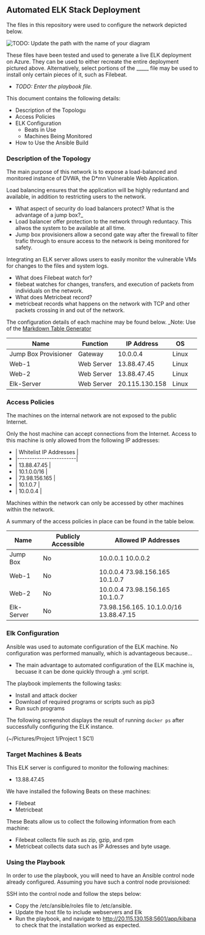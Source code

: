 ## Automated ELK Stack Deployment

The files in this repository were used to configure the network depicted below.

![TODO: Update the path with the name of your diagram](Images/diagram_filename.png)

These files have been tested and used to generate a live ELK deployment on Azure. They can be used to either recreate the entire deployment pictured above. Alternatively, select portions of the _____ file may be used to install only certain pieces of it, such as Filebeat.

  - _TODO: Enter the playbook file._

This document contains the following details:
- Description of the Topologu
- Access Policies
- ELK Configuration
  - Beats in Use
  - Machines Being Monitored
- How to Use the Ansible Build


### Description of the Topology

The main purpose of this network is to expose a load-balanced and monitored instance of DVWA, the D*mn Vulnerable Web Application.

Load balancing ensures that the application will be highly reduntand and available, in addition to restricting users to the network.
- What aspect of security do load balancers protect? What is the advantage of a jump box?_
- Load balancer offer protection to the network through reduntacy. This allwos the system to be available at all time. 
- Jump box provisioners allow a second gate way after the firewall to filter trafic through to ensure access to the network is being monitored for safety. 

Integrating an ELK server allows users to easily monitor the vulnerable VMs for changes to the files and system logs.
- What does Filebeat watch for?
- filebeat watches for changes, transfers, and execution of packets from individuals on the network. 
- What does Metricbeat record?
- metricbeat records what happens on the network with TCP and other packets crossing in and out of the network. 

The configuration details of each machine may be found below.
_Note: Use of the [Markdown Table Generator](http://www.tablesgenerator.com/markdown_tables)

| Name                 | Function   | IP Address     | OS    |   |
|----------------------|------------|----------------|-------|---|
| Jump Box Provisioner | Gateway    | 10.0.0.4       | Linux |   |
| Web-1                | Web Server | 13.88.47.45    | Linux |   |
| Web-2                | Web Server | 13.88.47.45    | Linux |   |
| Elk-Server           | Web Server | 20.115.130.158 | Linux |   |

### Access Policies

The machines on the internal network are not exposed to the public Internet. 

Only the host machine can accept connections from the Internet. Access to this machine is only allowed from the following IP addresses:
- | Whitelist IP Addresses |
- |------------------------|
- | 13.88.47.45            |
- | 10.1.0.0/16            |
- | 73.98.156.165          |
- | 10.1.0.7               |
- | 10.0.0.4               |

Machines within the network can only be accessed by other machines within the network.

A summary of the access policies in place can be found in the table below.

| Name       | Publicly Accessible | Allowed IP Addresses                   |
|------------|---------------------|----------------------------------------|
| Jump Box   | No                  | 10.0.0.1 10.0.0.2                      |
| Web-1      | No                  | 10.0.0.4 73.98.156.165 10.1.0.7        |
| Web-2      | No                  | 10.0.0.4 73.98.156.165 10.1.0.7        |
| Elk-Server | No                  | 73.98.156.165. 10.1.0.0/16 13.88.47.15 |

### Elk Configuration

Ansible was used to automate configuration of the ELK machine. No configuration was performed manually, which is advantageous because...
- The main advantage to automated configuration of the ELK machine is, becuase it can be done quickly through a .yml script. 

The playbook implements the following tasks:
- Install and attack docker
- Download of required programs or scripts such as pip3
- Run such programs 

The following screenshot displays the result of running `docker ps` after successfully configuring the ELK instance.

(~/Pictures/Project 1/Project 1 SC1)

### Target Machines & Beats
This ELK server is configured to monitor the following machines:
- 13.88.47.45


We have installed the following Beats on these machines:
- Filebeat
- Metricbeat

These Beats allow us to collect the following information from each machine:

- Filebeat collects file such as zip, gzip, and rpm
- Metricbeat collects data such as IP Adresses and byte usage.
 
### Using the Playbook
In order to use the playbook, you will need to have an Ansible control node already configured. Assuming you have such a control node provisioned: 

SSH into the control node and follow the steps below:
- Copy the /etc/ansible/roles file to /etc/ansible.
- Update the host file to include webservers and Elk
- Run the playbook, and navigate to http://20.115.130.158:5601/app/kibana to check that the installation worked as expected.


